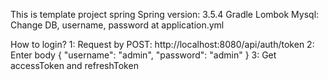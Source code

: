 This is template project spring
Spring version: 3.5.4
Gradle
Lombok
Mysql: Change DB, username, password at application.yml

How to login?
1: Request by POST: http://localhost:8080/api/auth/token
2: Enter body { "username": "admin", "password": "admin" }
3: Get accessToken and refreshToken